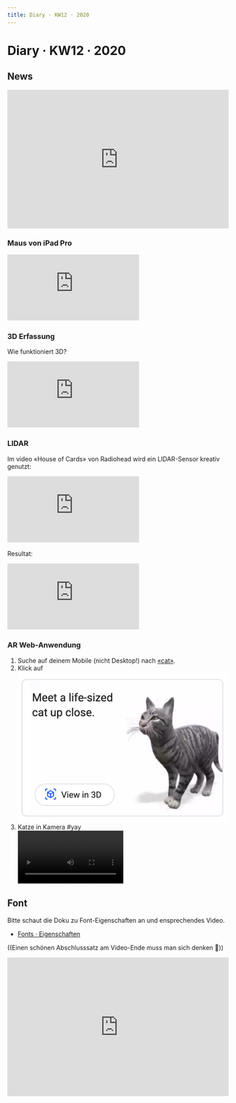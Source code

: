 ```yaml
---
title: Diary · KW12 · 2020
---
```


# Diary · KW12 · 2020


## News

<div style="position: relative; padding-bottom: 62.5%; height: 0;"><iframe src="https://www.loom.com/embed/2a9e451e5e7b4051b6aaa2d20e375955" frameborder="0" webkitallowfullscreen mozallowfullscreen allowfullscreen style="position: absolute; top: 0; left: 0; width: 100%; height: 100%;"></iframe></div>

### Maus von iPad Pro



<div class="video">
  <iframe src="https://www.youtube-nocookie.com/embed/jijhJj_rNDI" frameborder="0" allow="accelerometer; autoplay; encrypted-media; gyroscope; picture-in-picture" allowfullscreen></iframe>
</div>


### 3D Erfassung
Wie funktioniert 3D?

<div class="video">
  <iframe src="https://www.youtube-nocookie.com/embed/uq9SEJxZiUg" frameborder="0" allow="accelerometer; autoplay; encrypted-media; gyroscope; picture-in-picture" allowfullscreen></iframe>
</div>


### LIDAR




Im video «House of Cards» von Radiohead wird ein LIDAR-Sensor kreativ genutzt:

<div class="video">
  <iframe src="https://www.youtube-nocookie.com/embed/cyQoTGdQywY" frameborder="0" allow="accelerometer; autoplay; encrypted-media; gyroscope; picture-in-picture" allowfullscreen></iframe>
</div>

Resultat:

<div class="video">
  <iframe src="https://www.youtube-nocookie.com/embed/8nTFjVm9sTQ" frameborder="0" allow="accelerometer; autoplay; encrypted-media; gyroscope; picture-in-picture" allowfullscreen></iframe>
</div>



### AR Web-Anwendung
1. Suche auf deinem Mobile (nicht Desktop!) nach [«cat»](https://www.google.com/search?q=cat).
2. Klick auf ![](./media/google-cat.png)
3. Katze in Kamera #yay <br /><video width="50%" controls loop>
  <source src="./media/google-cat.mp4" type="video/mp4" />
</video>


## Font
Bitte schaut die Doku zu Font-Eigenschaften an und ensprechendes Video.

* [Fonts · Eigenschaften](https://signalwerk.github.io/learn.interaction/articles/font-anatomy/)


((Einen schönen Abschlusssatz am Video-Ende muss man sich denken 🤪))

<div style="position: relative; padding-bottom: 62.42774566473989%; height: 0;"><iframe src="https://www.loom.com/embed/3d3d907aa2014cc9b00c796c2e6267c0" frameborder="0" webkitallowfullscreen mozallowfullscreen allowfullscreen style="position: absolute; top: 0; left: 0; width: 100%; height: 100%;"></iframe></div>
